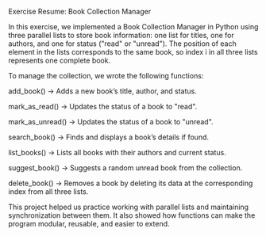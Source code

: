 Exercise Resume: Book Collection Manager

In this exercise, we implemented a Book Collection Manager in Python using three parallel lists to store book information: one list for titles, one for authors, and one for status ("read" or "unread"). The position of each element in the lists corresponds to the same book, so index i in all three lists represents one complete book.

To manage the collection, we wrote the following functions:

add_book() → Adds a new book’s title, author, and status.

mark_as_read() → Updates the status of a book to "read".

mark_as_unread() → Updates the status of a book to "unread".

search_book() → Finds and displays a book’s details if found.

list_books() → Lists all books with their authors and current status.

suggest_book() → Suggests a random unread book from the collection.

delete_book() → Removes a book by deleting its data at the corresponding index from all three lists.

This project helped us practice working with parallel lists and maintaining synchronization between them. It also showed how functions can make the program modular, reusable, and easier to extend.